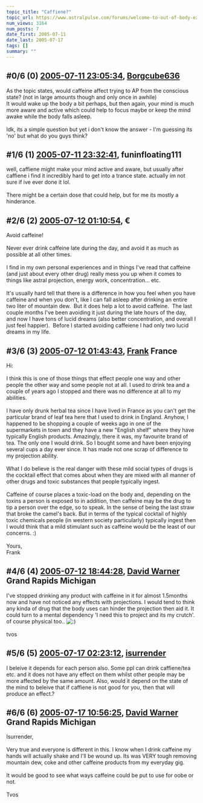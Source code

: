 ```yaml
---
topic_title: "Caffiene?"
topic_url: https://www.astralpulse.com/forums/welcome-to-out-of-body-experiences!/caffiene
num_views: 3164
num_posts: 7
date_first: 2005-07-11
date_last: 2005-07-17
tags: []
summary: ""
---
```


## \#0/6 (0) [2005-07-11 23:05:34](https://www.astralpulse.com/forums/index.php?msg=169861), [Borgcube636](https://www.astralpulse.com/forums/profile/?u=9403)  ##
<section>
As the topic states, would caffeine affect trying to AP from the conscious state? (not in large amounts though and only once in awhile)
<br>
It would wake up the body a bit perhaps, but then again, your mind is much more aware and active which could help to focus maybe or keep the mind awake while the body falls asleep.
<br>
<br>
Idk, its a simple question but yet i don't know the answer - I'm guessing its 'no' but what do you guys think?
</section>

## \#1/6 (1) [2005-07-11 23:32:41](https://www.astralpulse.com/forums/index.php?msg=169864), funinfloating111  ##
<section>
well, caffiene might make your mind active and aware, but usually after caffiene i find it incredibly hard to get into a trance state. actually im not sure if ive ever done it lol.
<br>
<br>
There might be a certain dose that could help, but for me its mostly a hinderance.
</section>

## \#2/6 (2) [2005-07-12 01:10:54](https://www.astralpulse.com/forums/index.php?msg=169876), €  ##
<section>
Avoid caffeine!
<br>
<br>
Never ever drink caffeine late during the day, and avoid it as much as possible at all other times.
<br>
<br>
I find in my own personal experiences and in things I've read that caffeine (and just about every other drug) really mess you up when it comes to things like astral projection, energy work, concentration... etc.
<br>
<br>
It's usually hard tell that there is a difference in how you feel when you have caffeine and when you don't, like I can fall asleep after drinking an entire two liter of mountain dew.  But it does help a lot to avoid caffeine.  The last couple months I've been avoiding it just during the late hours of the day, and now I have tons of lucid dreams (also better concentration, and overall I just feel happier).  Before I started avoiding caffeiene I had only two lucid dreams in my life.
</section>

## \#3/6 (3) [2005-07-12 01:43:43](https://www.astralpulse.com/forums/index.php?msg=169880), [Frank](https://www.astralpulse.com/forums/profile/?u=359) France ##
<section>
Hi:
<br>
<br>
I think this is one of those things that effect people one way and other people the other way and some people not at all. I used to drink tea and a couple of years ago I stopped and there was no difference at all to my abilities.
<br>
<br>
I have only drunk herbal tea since I have lived in France as you can't get the particular brand of leaf tea here that I used to drink in England. Anyhow, I happened to be shopping a couple of weeks ago in one of the supermarkets in town and they have a new "English shelf" where they have typically English products. Amazingly, there it was, my favourite brand of tea. The only one I would drink. So I bought some and have been enjoying several cups a day ever since. It has made not one scrap of difference to my projection ability.
<br>
<br>
What I do believe is the real danger with these mild social types of drugs is the cocktail effect that comes about when they are mixed with all manner of other drugs and toxic substances that people typically ingest.
<br>
<br>
Caffeine of course places a toxic-load on the body and, depending on the toxins a person is exposed to in addition, then caffeine may be the drug to tip a person over the edge, so to speak. In the sense of being the last straw that broke the camel's back. But in terms of the typical cocktail of highly toxic chemicals people (in western society particularly) typically ingest then I would think that a mild stimulant such as caffeine would be the least of our concerns. :)
<br>
<br>
Yours,
<br>
Frank
</section>

## \#4/6 (4) [2005-07-12 18:44:28](https://www.astralpulse.com/forums/index.php?msg=169965), [David Warner](https://www.astralpulse.com/forums/profile/?u=9331) Grand Rapids Michigan ##
<section>
I've stopped drinking any product with caffeine in it for almost 1.5months now and have not noticed any effects with projections. I would tend to think any kinda of drug that the body uses can hinder the projection then aid it. It could turn to a mental dependency 'I need this to project and its my crutch'. of course physical too..
<img alt=":)" class="smiley" src="https://www.astralpulse.com/forums/Smileys/fugue/smiley.png" title="Smiley"/>
<br>
<br>
tvos
</section>

## \#5/6 (5) [2005-07-17 02:23:12](https://www.astralpulse.com/forums/index.php?msg=170524), [isurrender](https://www.astralpulse.com/forums/profile/?u=9066)  ##
<section>
I beleive it depends for each person also. Some ppl can drink caffiene/tea etc. and it does not have any effect on them whilst other people may be more affected by the same amount. Also, would it depend on the state of the mind to beleive that if caffiene is not good for you, then that will produce an effect.?
</section>

## \#6/6 (6) [2005-07-17 10:56:25](https://www.astralpulse.com/forums/index.php?msg=170545), [David Warner](https://www.astralpulse.com/forums/profile/?u=9331) Grand Rapids Michigan ##
<section>
Isurrender,
<br>
<br>
Very true and everyone is different in this. I know when I drink caffeine my hands will actually shake and I'll be wound up. Its was VERY tough removing mountain dew, coke and other caffeine products from my everyday gig.
<br>
<br>
It would be good to see what ways caffeine could be put to use for oobe or not.
<br>
<br>
Tvos
</section>